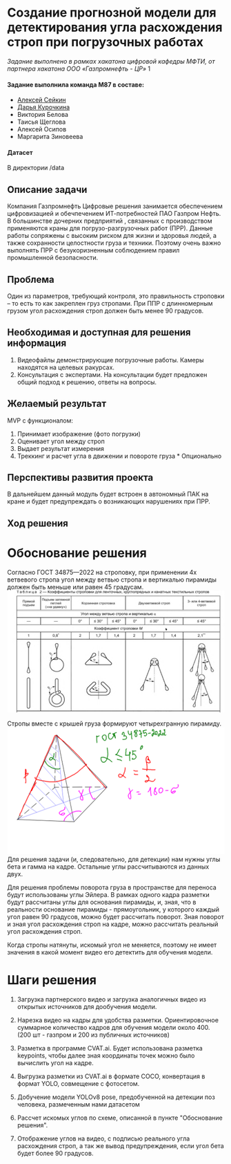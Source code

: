 # Создание прогнозной модели для детектирования угла расхождения строп при погрузочных работах
*Задание выполнено в рамках хакатона цифровой кафедры МФТИ, от партнера хакатона ООО «Газпромнефть - ЦР»* 1

#### Задание выполнила команда М87 в составе:
* [Алексей Сейкин](https://github.com/immelstorun) 
* [Дарья Курочкина](https://github.com/DariaShvetsova)
* Виктория Белова
* Таисья Щеглова
* Алексей Осипов
* Маргарита Зиновеева

#### Датасет
В директории /data


## Описание задачи

Компания Газпромнефть Цифровые решения занимается обеспечением цифровизацией и обечпечением ИТ-потребностей ПАО Газпром Нефть. В большинстве дочерних предприятий , связанных с производством
применяются краны для погрузо-разгрузочных работ (ПРР). Данные работы сопряжены с высоким риском для жизни и здоровья людей, а также сохранности целостности груза и техники. Поэтому очень важно
выполнять ПРР с безукоризненным соблюдением правил промышленной безопасности.

## Проблема

Один из параметров, требующий контроля, это правильность строповки – то есть то как закреплен груз стропами. При ППР с длинномерным грузом угол расхождения строп должен быть менее 90 градусов.

## Необходимая и доступная для решения информация 

1. Видеофайлы демонстрирующие погрузочные работы. Камеры находятся на целевых ракурсах.
2. Консультация с экспертами. На консультации будет предложен общий подход к решению, ответы на вопросы.

## Желаемый результат

MVP с функционалом:
1. Принимает изображение (фото погрузки)
2. Оценивает угол между строп
3. Выдает результат измерения
4. Треккинг и расчет угла в движении и повороте груза * Опционально

## Перспективы развития проекта

В дальнейшем данный модуль будет встроен в автономный ПАК на кране и будет предупреждать о возникающих нарушениях при ПРР.


## Ход решения

# Обоснование решения

Согласно ГОСТ 34875—2022 на строповку, при применении 4х ветвевого стропа угол между ветвью стропа и вертикалью пирамиды должен быть меньше или равен 45 градусам. ![гост](GOST_2022.png)


Стропы вместе с крышей груза формируют четырехгранную пирамиду. ![четырехгранную пирамиду](pyram_v2.0.png)
Для решения задачи (и, следовательно, для детекции) нам нужны углы бета и гамма на кадре. Остальные углы рассчитываются из данных двух.

Для решения проблемы поворота груза в пространстве для переноса будут использованы углы Эйлера.
В рамках одного кадра разметки будут рассчитаны углы для основания пирамиды, и, зная, что в реальности основание пирамиды - прямоугольник, у которого каждый угол равен 90 градусов, можно будет рассчитать поворот. Зная поворот и зная угол расхождения строп на кадре, можно рассчитать реальный угол расхождения строп.

Когда стропы натянуты, искомый угол не меняется, поэтому не имеет значения в какой момент видео его детектить для обучения модели.

# Шаги решения

1. Загрузка партнерского видео и загрузка аналогичных видео из открытых источников для дообучения модели.
   
3. Нарезка видео на кадры для удобства разметки. Ориентировочное суммарное количество кадров для обучения модели около 400. (200 шт - газпром и 200 из публичных источников)
   
5. Разметка в программе CVAT.ai. Будет использована разметка keypoints, чтобы далее зная координаты точек можно было вычислить угол на кадре.

6. Выгрузка разметки из CVAT.ai в формате COCO, конвертация в формат YOLO, совмещение с фотосетом.

7. Добучение модели YOLOv8 pose, предобученной на детекции поз человека, размеченным нами датасетом

8. Рассчет искомых углов по схеме, описанной в пункте "Обоснование решения".

9. Отображение углов на видео, с подписью реального угла расхождения строп, а так же вывод предупреждения, если угол бета будет более 90 градусов.
